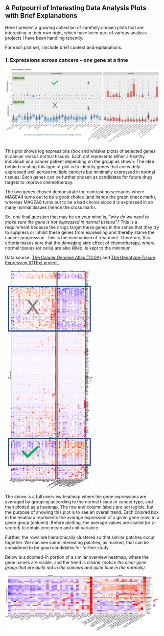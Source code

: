  ## A Potpourri of Interesting Data Analysis Plots with Brief Explanations
 
 Here I present a growing collection of carefully chosen plots that are interesting in their own right, which have been part of various analysis projects I have been handling recently.
 
 For each plot set, I include brief context and explanations.
 
 ### 1. Expressions across cancers – one gene at a time
 
![Log expressions of selected genes in cancer versus normal tissues](/plots/MageA4_vs_MageA8.png)
 
This plot shows log expressions (box and whisker plots) of selected genes in cancer versus normal tissues. Each dot represents either a healthy individual or a cancer patient depending on the group as shown. The idea behind creating this type of plot is to identify genes that are widely expressed well across multiple cancers but minimally expressed in normal tissues. Such genes can be further chosen as candidates for future drug targets to improve chemotherapy. 

The two genes chosen demonstrate the contrasting scenarios where MAGEA4 turns out to be a good choice (and hence the green check mark), whereas MAGEA8 turns out to be a bad choice since it is expressed in so many normal tissues (hence the cross mark). 

So, one final question that may be on your mind is, _"why do we need to make sure the gene is not expressed in normal tissues"?_  This is a requirement because the drugs target these genes in the sense that they try to suppress or inhibit these genes from expressing and thereby starve the cancer progression. This is the mechanism of treatment. Therefore, this criteria makes sure that the damaging side effect of chemotherapy, where normal tissues (or cells) are also killed, is kept to the minimum.

Data source: [The Cancer Genome Atlas (TCGA)](https://www.cancer.gov/about-nci/organization/ccg/research/structural-genomics/tcga) and [The Genotype-Tissue Expression (GTEx) project.](https://gtexportal.org/home/)
 
 
![Full trend overview heatmap](/plots/FullTrend_OverviewHM.png)

The above is a full overview heatmap where the gene expressions are averaged by grouping according to the normal tissue or cancer type, and then plotted as a heatmap. The row and column labels are not legible, but the purpose of showing this plot is to see an overall trend. Each colored box in the heatmap represents the average expression of a given gene (row) in a given group (column). Before plotting, the average values are scaled (or z-scored) to obtain zero mean and unit variance. 

Further, the rows are hierarchically clustered so that similar patches occur together. We can see some interesting patches, as marked, that can be considered to be good candidates for further study.

Below is a zoomed-in portion of a similar overview heatmap, where the gene names are visible, and the trend is clearer _(notice the clear gene group that are quite red in the cancers and quite blue in the normals)._ 

![Zoomed trend_overview heatmap](/plots/ZoomedTrend_OverviewHM.png)
